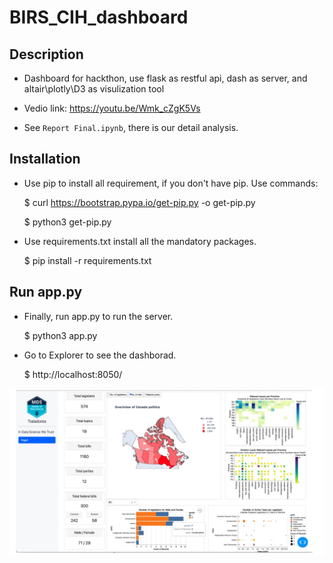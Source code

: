 # BIRS_CIH_dashboard
 
 
## Description

 -  Dashboard for hackthon, use flask as restful api, dash as server, and altair\plotly\D3 as visulization tool

 -  Vedio link:  https://youtu.be/Wmk_cZgK5Vs

 -  See `Report Final.ipynb`, there is our detail analysis.

## Installation

 -  Use pip to install all requirement, if you don't have pip. Use commands:

    $ curl https://bootstrap.pypa.io/get-pip.py -o get-pip.py
    
    $ python3 get-pip.py
    
 -  Use requirements.txt install all the mandatory packages.

    $ pip install -r requirements.txt 

## Run app.py

 -  Finally, run app.py to run the server.

    $ python3 app.py

 -  Go to Explorer to see the dashborad.

    $ http://localhost:8050/ 

![dashboard](https://github.com/PANDASANG1231/BIRS_CIH_dashboard/blob/main/output/overview.jpg)